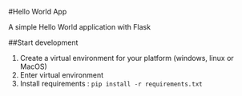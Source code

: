 #Hello World App

A simple Hello World application with Flask

##Start development

1. Create a virtual environment for your platform (windows, linux or MacOS)
2. Enter virtual environment
3. Install requirements : ```pip install -r requirements.txt```